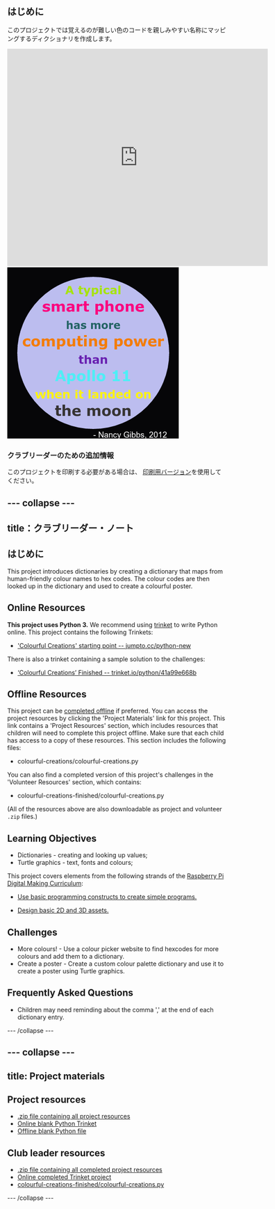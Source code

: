 ## はじめに

このプロジェクトでは覚えるのが難しい色のコードを親しみやすい名称にマッピングするディクショナリを作成します。

<div class="trinket">
  <iframe src="https://trinket.io/embed/python/97822f48b7?outputOnly=true&start=result" width="600" height="500" frameborder="0" marginwidth="0" marginheight="0" allowfullscreen>
  </iframe>
  <img src="images/colourful-finished.png">
</div>

### クラブリーダーのための追加情報

このプロジェクトを印刷する必要がある場合は、 [印刷用バージョン](https://projects.raspberrypi.org/en/projects/colourful-creations/print)を使用してください。

## \--- collapse \---

## title：クラブリーダー・ノート

## はじめに

This project introduces dictionaries by creating a dictionary that maps from human-friendly colour names to hex codes. The colour codes are then looked up in the dictionary and used to create a colourful poster.

## Online Resources

**This project uses Python 3.** We recommend using [trinket](https://trinket.io/) to write Python online. This project contains the following Trinkets:

* ['Colourful Creations' starting point -- jumpto.cc/python-new](http://jumpto.cc/python-new)

There is also a trinket containing a sample solution to the challenges:

* [‘Colourful Creations’ Finished -- trinket.io/python/41a99e668b](https://trinket.io/python/97822f48b7)

## Offline Resources

This project can be [completed offline](https://www.codeclubprojects.org/en-GB/resources/python-working-offline/) if preferred. You can access the project resources by clicking the 'Project Materials' link for this project. This link contains a 'Project Resources' section, which includes resources that children will need to complete this project offline. Make sure that each child has access to a copy of these resources. This section includes the following files:

* colourful-creations/colourful-creations.py

You can also find a completed version of this project's challenges in the 'Volunteer Resources' section, which contains:

* colourful-creations-finished/colourful-creations.py

(All of the resources above are also downloadable as project and volunteer `.zip` files.)

## Learning Objectives

* Dictionaries - creating and looking up values;
* Turtle graphics - text, fonts and colours;

This project covers elements from the following strands of the [Raspberry Pi Digital Making Curriculum](http://rpf.io/curriculum):

* [Use basic programming constructs to create simple programs.](https://www.raspberrypi.org/curriculum/programming/creator)

* [Design basic 2D and 3D assets.](https://www.raspberrypi.org/curriculum/design/creator)

## Challenges

* More colours! - Use a colour picker website to find hexcodes for more colours and add them to a dictionary. 
* Create a poster - Create a custom colour palette dictionary and use it to create a poster using Turtle graphics. 

## Frequently Asked Questions

* Children may need reminding about the comma ',' at the end of each dictionary entry. 

\--- /collapse \---

## \--- collapse \---

## title: Project materials

## Project resources

* [.zip file containing all project resources](resources/colourful-creations-project-resources.zip)
* [Online blank Python Trinket](http://jumpto.cc/python-new)
* [Offline blank Python file](resources/new-new.py)

## Club leader resources

* [.zip file containing all completed project resources](resources/colourful-creations-volunteer-resources.zip)
* [Online completed Trinket project](https://trinket.io/python/97822f48b7)
* [colourful-creations-finished/colourful-creations.py](resources/colourful-creations-finished-colourful-creations.py)

\--- /collapse \---